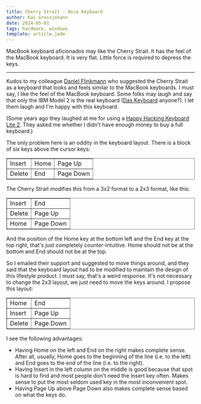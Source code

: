 ```yaml
---
title: Cherry Strait - Nice Keyboard
author: Kai Grossjohann
date: 2014-05-01
tags: hardware, windows
template: article.jade
---
```


MacBook keyboard aficionados may like the Cherry Strait.
It has the feel of the MacBook keyboard.
It is very flat.  Little force is required to depress the keys.

---

Kudos to my colleague [Daniel
Flinkmann](https://plus.google.com/+DanielFlinkmann/posts) who suggested the
Cherry Strait as a keyboard that looks and feels similar  to the MacBook
keyboards.  I must say, I like the feel of the MacBook keyboard. Some folks may
laugh and say that only the IBM Model 2 is the real keyboard ([Das
Keyboard](http://www.daskeyboard.com/) anyone?). I let them laugh and I'm happy
with this keyboard.

(Some years ago they laughed at me for using a [Happy Hacking Keyboard Lite
2](http://www.pfusystems.com/embedded-keyboard/hhkb/index.html).  They asked me
whether I didn't have enough money to buy a full keyboard.)

The only problem here is an oddity in the keyboard layout.
There is a block of six keys above the cursor keys:

<table border="2" frame="box">
  <tr>
    <td>Insert</td>
    <td>Home</td>
    <td>Page Up</td>
  </tr>
  <tr>
    <td>Delete</td>
    <td>End</td>
    <td>Page Down</td>
  </tr>
</table>

<p></p>

The Cherry Strait modifies this from a 3x2 format to a 2x3 format, like this:

<table border="2" frame="box">
  <tr>
    <td>Insert</td>
    <td>End</td>
  </tr>
  <tr>
    <td>Delete</td>
    <td>Page Up</td>
  </tr>
  <tr>
    <td>Home</td>
    <td>Page Down</td>
  </tr>
</table>

<p></p>

And the position of the Home key at the bottom left and the End key at the top
right, that's just completely counter-intuitive.  Home should not be at the
bottom and End should not be at the top.

So I emailed their support and suggested to move things around, and they
said that the keyboard layout had to be modified to maintain the design
of this lifestyle product.  I must say, that's a weird response.  It's
not necessary to change the 2x3 layout, we just need to move the keys around.
I propose this layout:

<table border="2" frame="box">
  <tr>
    <td>Home</td>
    <td>End</td>
  </tr>
  <tr>
    <td>Insert</td>
    <td>Page Up</td>
  </tr>
  <tr>
    <td>Delete</td>
    <td>Page Down</td>
  </tr>
</table>

<p></p>

I see the following advantages:

  * Having Home on the left and End on the right makes complete sense.
    After all, usually, Home goes to the beginning of the line (i.e. to 
    the left) and End goes to the end of the line (i.e. to the right).
  * Having Insert in the left column on the middle is good because that
    spot is hard to find and most people don't need the Insert key often.
    Makes sense to put the most seldom used key in the most inconvenient
    spot.
  * Having Page Up above Page Down also makes complete sense based on
    what the keys do.

